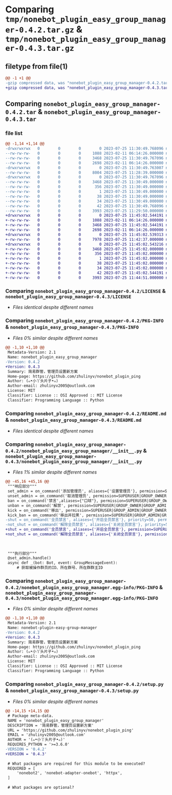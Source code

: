 # Comparing `tmp/nonebot_plugin_easy_group_manager-0.4.2.tar.gz` & `tmp/nonebot_plugin_easy_group_manager-0.4.3.tar.gz`

## filetype from file(1)

```diff
@@ -1 +1 @@
-gzip compressed data, was "nonebot_plugin_easy_group_manager-0.4.2.tar", last modified: Tue Jul 25 11:30:49 2023, max compression
+gzip compressed data, was "nonebot_plugin_easy_group_manager-0.4.3.tar", last modified: Tue Jul 25 11:45:02 2023, max compression
```

## Comparing `nonebot_plugin_easy_group_manager-0.4.2.tar` & `nonebot_plugin_easy_group_manager-0.4.3.tar`

### file list

```diff
@@ -1,14 +1,14 @@
-drwxrwxrwx   0        0        0        0 2023-07-25 11:30:49.768096 nonebot_plugin_easy_group_manager-0.4.2/
--rw-rw-rw-   0        0        0     1088 2023-02-11 06:14:26.000000 nonebot_plugin_easy_group_manager-0.4.2/LICENSE
--rw-rw-rw-   0        0        0     3468 2023-07-25 11:30:49.767096 nonebot_plugin_easy_group_manager-0.4.2/PKG-INFO
--rw-rw-rw-   0        0        0     2698 2023-02-11 06:14:26.000000 nonebot_plugin_easy_group_manager-0.4.2/README.md
-drwxrwxrwx   0        0        0        0 2023-07-25 11:30:49.763007 nonebot_plugin_easy_group_manager-0.4.2/nonebot_plugin_easy_group_manager/
--rw-rw-rw-   0        0        0     8004 2023-07-25 11:28:39.000000 nonebot_plugin_easy_group_manager-0.4.2/nonebot_plugin_easy_group_manager/__init__.py
-drwxrwxrwx   0        0        0        0 2023-07-25 11:30:49.767096 nonebot_plugin_easy_group_manager-0.4.2/nonebot_plugin_easy_group_manager.egg-info/
--rw-rw-rw-   0        0        0     3468 2023-07-25 11:30:49.000000 nonebot_plugin_easy_group_manager-0.4.2/nonebot_plugin_easy_group_manager.egg-info/PKG-INFO
--rw-rw-rw-   0        0        0      356 2023-07-25 11:30:49.000000 nonebot_plugin_easy_group_manager-0.4.2/nonebot_plugin_easy_group_manager.egg-info/SOURCES.txt
--rw-rw-rw-   0        0        0        1 2023-07-25 11:30:49.000000 nonebot_plugin_easy_group_manager-0.4.2/nonebot_plugin_easy_group_manager.egg-info/dependency_links.txt
--rw-rw-rw-   0        0        0       38 2023-07-25 11:30:49.000000 nonebot_plugin_easy_group_manager-0.4.2/nonebot_plugin_easy_group_manager.egg-info/requires.txt
--rw-rw-rw-   0        0        0       34 2023-07-25 11:30:49.000000 nonebot_plugin_easy_group_manager-0.4.2/nonebot_plugin_easy_group_manager.egg-info/top_level.txt
--rw-rw-rw-   0        0        0       42 2023-07-25 11:30:49.768096 nonebot_plugin_easy_group_manager-0.4.2/setup.cfg
--rw-rw-rw-   0        0        0     3993 2023-07-25 11:29:50.000000 nonebot_plugin_easy_group_manager-0.4.2/setup.py
+drwxrwxrwx   0        0        0        0 2023-07-25 11:45:02.544191 nonebot_plugin_easy_group_manager-0.4.3/
+-rw-rw-rw-   0        0        0     1088 2023-02-11 06:14:26.000000 nonebot_plugin_easy_group_manager-0.4.3/LICENSE
+-rw-rw-rw-   0        0        0     3468 2023-07-25 11:45:02.544191 nonebot_plugin_easy_group_manager-0.4.3/PKG-INFO
+-rw-rw-rw-   0        0        0     2698 2023-02-11 06:14:26.000000 nonebot_plugin_easy_group_manager-0.4.3/README.md
+drwxrwxrwx   0        0        0        0 2023-07-25 11:45:02.539313 nonebot_plugin_easy_group_manager-0.4.3/nonebot_plugin_easy_group_manager/
+-rw-rw-rw-   0        0        0     7978 2023-07-25 11:42:37.000000 nonebot_plugin_easy_group_manager-0.4.3/nonebot_plugin_easy_group_manager/__init__.py
+drwxrwxrwx   0        0        0        0 2023-07-25 11:45:02.543216 nonebot_plugin_easy_group_manager-0.4.3/nonebot_plugin_easy_group_manager.egg-info/
+-rw-rw-rw-   0        0        0     3468 2023-07-25 11:45:02.000000 nonebot_plugin_easy_group_manager-0.4.3/nonebot_plugin_easy_group_manager.egg-info/PKG-INFO
+-rw-rw-rw-   0        0        0      356 2023-07-25 11:45:02.000000 nonebot_plugin_easy_group_manager-0.4.3/nonebot_plugin_easy_group_manager.egg-info/SOURCES.txt
+-rw-rw-rw-   0        0        0        1 2023-07-25 11:45:02.000000 nonebot_plugin_easy_group_manager-0.4.3/nonebot_plugin_easy_group_manager.egg-info/dependency_links.txt
+-rw-rw-rw-   0        0        0       38 2023-07-25 11:45:02.000000 nonebot_plugin_easy_group_manager-0.4.3/nonebot_plugin_easy_group_manager.egg-info/requires.txt
+-rw-rw-rw-   0        0        0       34 2023-07-25 11:45:02.000000 nonebot_plugin_easy_group_manager-0.4.3/nonebot_plugin_easy_group_manager.egg-info/top_level.txt
+-rw-rw-rw-   0        0        0       42 2023-07-25 11:45:02.544191 nonebot_plugin_easy_group_manager-0.4.3/setup.cfg
+-rw-rw-rw-   0        0        0     3993 2023-07-25 11:44:51.000000 nonebot_plugin_easy_group_manager-0.4.3/setup.py
```

### Comparing `nonebot_plugin_easy_group_manager-0.4.2/LICENSE` & `nonebot_plugin_easy_group_manager-0.4.3/LICENSE`

 * *Files identical despite different names*

### Comparing `nonebot_plugin_easy_group_manager-0.4.2/PKG-INFO` & `nonebot_plugin_easy_group_manager-0.4.3/PKG-INFO`

 * *Files 0% similar despite different names*

```diff
@@ -1,10 +1,10 @@
 Metadata-Version: 2.1
 Name: nonebot_plugin_easy_group_manager
-Version: 0.4.2
+Version: 0.4.3
 Summary: 简易群管，管理员设置新方案
 Home-page: https://github.com/zhulinyv/nonebot_plugin_ping
 Author: (๑•小丫头片子•๑)
 Author-email: zhulinyv2005@outlook.com
 License: MIT
 Classifier: License :: OSI Approved :: MIT License
 Classifier: Programming Language :: Python
```

### Comparing `nonebot_plugin_easy_group_manager-0.4.2/README.md` & `nonebot_plugin_easy_group_manager-0.4.3/README.md`

 * *Files identical despite different names*

### Comparing `nonebot_plugin_easy_group_manager-0.4.2/nonebot_plugin_easy_group_manager/__init__.py` & `nonebot_plugin_easy_group_manager-0.4.3/nonebot_plugin_easy_group_manager/__init__.py`

 * *Files 1% similar despite different names*

```diff
@@ -45,16 +45,16 @@
 """响应部分"""
 set_admin = on_command('添加管理员', aliases={'设置管理员'}, permission=SUPERUSER|GROUP_OWNER, priority=2, block=True)
 unset_admin = on_command('取消管理员', permission=SUPERUSER|GROUP_OWNER, priority=2, block=True)
 ban = on_command('禁言',aliases={"口球"}, permission=SUPERUSER|GROUP_OWNER|GROUP_ADMIN, priority=10, block=True)
 unban = on_command('解禁', permission=SUPERUSER|GROUP_OWNER|GROUP_ADMIN, priority=10, block=True)
 kick = on_command('移出', permission=SUPERUSER|GROUP_ADMIN|GROUP_OWNER, priority=10, block=True)
 kick_ban = on_command('移出并拉黑', permission=SUPERUSER|GROUP_ADMIN|GROUP_OWNER, priority=10, block=True)
-shut = on_command('全员禁言', aliases={'开启全员禁言'}, priority=50, permission=SUPERUSER|GROUP_ADMIN|GROUP_OWNER, priority=10, block=True)
-not_shut = on_command('解除全员禁言', aliases={'关闭全员禁言'}, priority=50, permission=SUPERUSER|GROUP_ADMIN|GROUP_OWNER, priority=10, block=True)
+shut = on_command('全员禁言', aliases={'开启全员禁言'}, permission=SUPERUSER|GROUP_ADMIN|GROUP_OWNER, priority=10, block=True)
+not_shut = on_command('解除全员禁言', aliases={'关闭全员禁言'}, permission=SUPERUSER|GROUP_ADMIN|GROUP_OWNER, priority=10, block=True)
 
 
 
 """执行部分"""
 @set_admin.handle()
 async def _(bot: Bot, event: GroupMessageEvent):
     # 获取被操作群员的ID、所在群号、所在群群主ID
```

### Comparing `nonebot_plugin_easy_group_manager-0.4.2/nonebot_plugin_easy_group_manager.egg-info/PKG-INFO` & `nonebot_plugin_easy_group_manager-0.4.3/nonebot_plugin_easy_group_manager.egg-info/PKG-INFO`

 * *Files 0% similar despite different names*

```diff
@@ -1,10 +1,10 @@
 Metadata-Version: 2.1
 Name: nonebot-plugin-easy-group-manager
-Version: 0.4.2
+Version: 0.4.3
 Summary: 简易群管，管理员设置新方案
 Home-page: https://github.com/zhulinyv/nonebot_plugin_ping
 Author: (๑•小丫头片子•๑)
 Author-email: zhulinyv2005@outlook.com
 License: MIT
 Classifier: License :: OSI Approved :: MIT License
 Classifier: Programming Language :: Python
```

### Comparing `nonebot_plugin_easy_group_manager-0.4.2/setup.py` & `nonebot_plugin_easy_group_manager-0.4.3/setup.py`

 * *Files 0% similar despite different names*

```diff
@@ -14,15 +14,15 @@
 # Package meta-data.
 NAME = 'nonebot_plugin_easy_group_manager'
 DESCRIPTION = '简易群管，管理员设置新方案'
 URL = 'https://github.com/zhulinyv/nonebot_plugin_ping'
 EMAIL = 'zhulinyv2005@outlook.com'
 AUTHOR = '(๑•小丫头片子•๑)'
 REQUIRES_PYTHON = '>=3.6.0'
-VERSION = '0.4.2'
+VERSION = '0.4.3'
 
 # What packages are required for this module to be executed?
 REQUIRED = [
     'nonebot2', 'nonebot-adapter-onebot', 'httpx',
 ]
 
 # What packages are optional?
```

